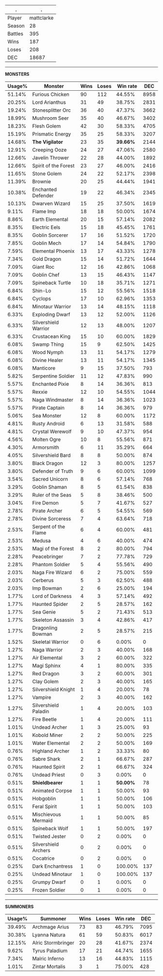.|.
|-|-
Player|mattclarke
Season|28
Battles|395
Wins|187
Loses|208
DEC|18687

---
**MONSTERS**

Usage%|Monster|Wins|Loses|Win rate|DEC|
-|-|-|-|-|-|
51.14%|Furious Chicken|90|112|44.55%|8958|
20.25%|Lord Arianthus|31|49|38.75%|2831|
19.24%|Stonesplitter Orc|36|40|47.37%|3662|
18.99%|Mushroom Seer|35|40|46.67%|3402|
18.23%|Flesh Golem|42|30|58.33%|4705|
15.19%|Prismatic Energy|35|25|58.33%|3207|
14.68%|**The Vigilator**|23|35|**39.66%**|2144|
12.91%|Creeping Ooze|24|27|47.06%|2580|
12.66%|Javelin Thrower|22|28|44.00%|1892|
12.66%|Spirit of the Forest|23|27|46.00%|2416|
11.65%|Stone Golem|24|22|52.17%|2398|
11.39%|Brownie|20|25|44.44%|1941|
10.38%|Enchanted Defender|19|22|46.34%|2345|
10.13%|Dwarven Wizard|15|25|37.50%|1619|
9.11%|Flame Imp|18|18|50.00%|1674|
8.86%|Earth Elemental|20|15|57.14%|2082|
8.35%|Electric Eels|15|18|45.45%|1761|
8.35%|Goblin Sorcerer|17|16|51.52%|1720|
7.85%|Goblin Mech|17|14|54.84%|1790|
7.59%|Elemental Phoenix|13|17|43.33%|1278|
7.34%|Gold Dragon|15|14|51.72%|1644|
7.09%|Giant Roc|12|16|42.86%|1068|
7.09%|Goblin Chef|13|15|46.43%|1147|
7.09%|Spineback Turtle|10|18|35.71%|1271|
6.84%|Shin-Lo|15|12|55.56%|1518|
6.84%|Cyclops|17|10|62.96%|1353|
6.84%|Minotaur Warrior|13|14|48.15%|1118|
6.33%|Exploding Dwarf|13|12|52.00%|1126|
6.33%|Silvershield Warrior|12|13|48.00%|1207|
6.33%|Crustacean King|15|10|60.00%|1829|
6.08%|Swamp Thing|15|9|62.50%|1425|
6.08%|Wood Nymph|13|11|54.17%|1279|
6.08%|Divine Healer|13|11|54.17%|1345|
6.08%|Manticore|9|15|37.50%|793|
5.82%|Serpentine Soldier|11|12|47.83%|990|
5.57%|Enchanted Pixie|8|14|36.36%|813|
5.57%|Rexxie|12|10|54.55%|1044|
5.57%|Naga Windmaster|8|14|36.36%|1023|
5.57%|Pirate Captain|8|14|36.36%|979|
5.06%|Sea Monster|12|8|60.00%|1172|
4.81%|Rusty Android|6|13|31.58%|588|
4.81%|Crystal Werewolf|9|10|47.37%|954|
4.56%|Molten Ogre|10|8|55.56%|871|
4.30%|Armorsmith|6|11|35.29%|664|
4.05%|Silvershield Bard|8|8|50.00%|874|
3.80%|Black Dragon|12|3|80.00%|1257|
3.80%|Defender of Truth|9|6|60.00%|1099|
3.54%|Sacred Unicorn|8|6|57.14%|768|
3.29%|Goblin Shaman|8|5|61.54%|838|
3.29%|Ruler of the Seas|5|8|38.46%|500|
3.04%|Fire Demon|5|7|41.67%|527|
2.78%|Pirate Archer|6|5|54.55%|569|
2.78%|Divine Sorceress|7|4|63.64%|718|
2.53%|Serpent of the Flame|6|4|60.00%|481|
2.53%|Medusa|4|6|40.00%|474|
2.53%|Magi of the Forest|8|2|80.00%|794|
2.28%|Peacebringer|7|2|77.78%|729|
2.28%|Phantom Soldier|5|4|55.56%|490|
2.03%|Naga Fire Wizard|6|2|75.00%|559|
2.03%|Cerberus|5|3|62.50%|488|
2.03%|Imp Bowman|2|6|25.00%|194|
1.77%|Lord of Darkness|4|3|57.14%|492|
1.77%|Haunted Spider|2|5|28.57%|162|
1.77%|Sea Genie|5|2|71.43%|513|
1.77%|Skeleton Assassin|3|4|42.86%|417|
1.77%|Dragonling Bowman|2|5|28.57%|215|
1.52%|Skeletal Warrior|0|6|0.00%|0|
1.27%|Naga Warrior|2|3|40.00%|168|
1.27%|Air Elemental|3|2|60.00%|322|
1.27%|Magi Sphinx|4|1|80.00%|335|
1.27%|Red Dragon|3|2|60.00%|301|
1.27%|Clay Golem|2|3|40.00%|165|
1.27%|Silvershield Knight|1|4|20.00%|78|
1.27%|Vampire|2|3|40.00%|162|
1.27%|Silvershield Paladin|1|4|20.00%|103|
1.27%|Fire Beetle|1|4|20.00%|111|
1.01%|Undead Archer|1|3|25.00%|93|
1.01%|Kobold Miner|2|2|50.00%|225|
1.01%|Water Elemental|2|2|50.00%|169|
0.76%|Highland Archer|1|2|33.33%|80|
0.76%|Sabre Shark|2|1|66.67%|287|
0.76%|Haunted Spirit|2|1|66.67%|324|
0.76%|Undead Priest|0|3|0.00%|0|
0.51%|**Shieldbearer**|1|1|**50.00%**|78|
0.51%|Animated Corpse|1|1|50.00%|93|
0.51%|Hobgoblin|1|1|50.00%|106|
0.51%|Feral Spirit|1|1|50.00%|103|
0.51%|Mischievous Mermaid|1|1|50.00%|85|
0.51%|Spineback Wolf|1|1|50.00%|197|
0.51%|Twisted Jester|0|2|0.00%|0|
0.51%|Silvershield Archers|0|2|0.00%|0|
0.51%|Cocatrice|0|2|0.00%|0|
0.25%|Dark Enchantress|1|0|100.00%|137|
0.25%|Undead Minotaur|1|0|100.00%|137|
0.25%|Grumpy Dwarf|0|1|0.00%|0|
0.25%|Frozen Soldier|0|1|0.00%|0|

---
**SUMMONERS**

Usage%|Summoner|Wins|Loses|Win rate|DEC|
-|-|-|-|-|-|
39.49%|Archmage Arius|73|83|46.79%|7095|
30.38%|Lyanna Natura|61|59|50.83%|6017|
12.15%|Alric Stormbringer|20|28|41.67%|2374|
9.62%|Tyrus Paladium|17|21|44.74%|1655|
7.34%|Malric Inferno|13|16|44.83%|1115|
1.01%|Zintar Mortalis|3|1|75.00%|428|
